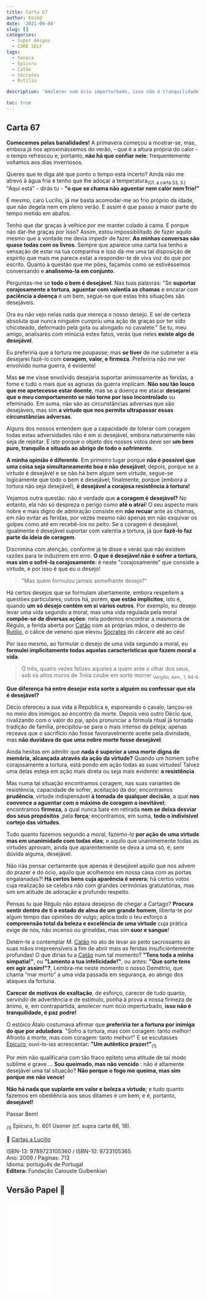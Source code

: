 ```yaml
---
title: Carta 67
author: Keik@
date: '2021-09-04'
slug: []
categories:
  - Super Amigos
  - CORE SELF
tags:
  - Seneca
  - Epicuro
  - Catão
  - Sócrates
  - Rutílio

description: 'Amolecer num ócio imperturbado, isso não é tranquilidade, é paz podre!'

toc: true
---
```


## Carta 67

**Comecemos pelas banalidades!** A primavera começou a mostrar-se, mas, embora já nos aproximássemos do verão, - que é a altura própria do calor - o tempo refrescou e, portanto, **não há que confiar nele**; frequentemente voltamos aos dias invernosos. 

Queres que te diga até que ponto o tempo está incerto? Ainda não me atrevo à água fria e tenho que lhe adoçar a temperatura<sub>(Cf. a carta 53, 3.)</sub> "Aqui está" - dirás tu - **"o que se chama não aguentar nem calor nem frio!"**

É mesmo, caro Lucílio, já me basta acomodar-me ao frio próprio da idade, que não degela nem em pleno verão. E assim é que passo a maior parte do tempo metido em abafos. 

Tenho que dar graças à velhice por me manter colado à cama. E porque não dar-lhe graças por isso? Assim, estou impossibilitado de fazer aquilo mesmo que a vontade me devia impedir de fazer. **As minhas conversas são quase todas com os livros**. Sempre que aparece uma carta tua tenho a sensação de estar na tua companhia e isso dá-me uma tal disposição de espírito que mais me parece estar a responder-te de viva voz do que por escrito. Quanto à questão que me pões, façamos como se estivéssemos conversando e **analisemo-la em conjunto**.

Perguntas-me se **todo o bem é desejável**. Nas tuas palavras: "Se **suportar corajosamente a tortura**, **aguentar com valentia as chamas** e encarar com **paciência a doença** é um bem, segue-se que estas três situações são desejáveis. 

Ora eu não vejo nelas nada que mereça o nosso desejo. E sei de certeza absoluta que nunca ninguém cumpriu uma ação de graças por ter sido chicoteado, deformado pela gota ou alongado no cavalete." Se tu, meu amigo, analisares com minúcia estes fatos, verás que neles **existe algo de desejável**.

Eu preferiria que a tortura me poupasse; mas **se tiver** de me submeter a ela desejarei fazê-lo com **coragem, valor, e firmeza**. Preferiria não me ver envolvido numa guerra, é evidente! 

Mas **se** me visse envolvido desejaria suportar animosamente as feridas, a fome e tudo o mais que as agruras da guerra implicam. **Não sou tão louco que me apetecesse estar doente**, mas se a doença me atacar **desejarei que o meu comportamento se não torne por isso incontrolado** ou efeminado. Em suma, não são as circunstâncias adversas que são desejáveis, mas sim **a virtude que nos permite ultrapassar essas circunstâncias adversas**.

Alguns dos nossos entendem que a capacidade de tolerar com coragem todas estas adversidades não é em si desejável, embora naturalmente não seja de rejeitar. E isto porque o objeto dos nossos votos deve ser **um bem puro, tranquilo e situado ao abrigo de todo o sofrimento**. 

**A minha opinião é diferente**. Em primeiro lugar porque **não é possível que uma coisa seja simultaneamente boa e não desejável**; depois, porque se a virtude é desejável e se não há bem algum sem virtude, segue-se logicamente que todo o bem é desejável; finalmente, porque (embora a tortura não seja desejável), **é desejável a corajosa resistência à tortura!**

Vejamos outra questão: não é verdade que **a coragem é desejável?** No entanto, ela não só despreza o perigo como **até o atrai**! O seu aspecto mais nobre e mais digno de admiração consiste em **não recuar** ante as chamas, em não evitar as feridas, por vezes mesmo não apenas em não esquivar os golpes como até em recebê-los no peito. Se a coragem é desejável, igualmente é desejável suportar com valentia a tortura, já que **fazê-lo faz parte da ideia de coragem**.

Discrimina com atenção, conforme já te disse e verás que não existem razões para te induzirem em erro. **O que é desejável não é sofrer a tortura, mas sim o sofrê-la corajosamente**: é neste "corajosamente" que consiste a virtude, e por isso é que eu o desejo! 
> "Mas quem formulou jamais semelhante desejo?" 

Há certos desejos que se formulam abertamente, embora respeitem a questões particulares; outros há, porém, **que estão implícitos**, isto é, quando **um só desejo contém em si vários outros**. Por exemplo, eu desejo levar uma vida segundo a moral, mas uma vida regulada pela moral **compõe-se de diversas ações**: nela podemos encontrar a masmorra de Régulo, a ferida aberta por [Catão](https://pt.wikipedia.org/wiki/Cat%C3%A3o,_o_Jovem) com as próprias mãos, o desterro de [Rutílio](https://pt.wikipedia.org/wiki/P%C3%BAblio_Rut%C3%ADlio_Rufo), o cálice de veneno que elevou [Sócrates](https://en.wikipedia.org/wiki/S%C3%B3crates) do cárcere até ao céu! 

Por isso mesmo, ao formular o desejo de uma vida segundo a moral, eu **formulei implicitamente todas aquelas características que fazem moral a vida**.

> Ó três, quatro vezes felizes aqueles a quem ante o olhar dos seus, sob os altos
muros de Tróia coube em sorte morrer <sub> Vergilio, Aen., 1, 94-6.</sub>

**Que diferença há entre desejar esta sorte a alguém ou confessar que ela é desejável?** 

Décio ofereceu a sua vida à República e, esporeando o cavalo, lançou-se no meio dos inimigos ao encontro da morte. Depois veio outro Décio que, rivalizando com o valor do pai, após pronunciar a fórmula ritual já tornada tradição de família, precipitou-se para o mais intenso da peleja; apenas receava que o sacrifício não fosse favoravelmente aceite pela divindade, mas **não duvidava de que uma nobre morte fosse desejável**.

Ainda hesitas em admitir que **nada é superior a uma morte digna de memória, alcançada através da ação da virtude?** Quando um homem sofre corajosamente a tortura, está pondo em ação todas as suas virtudes! Talvez uma delas esteja em ação mais direta ou seja mais evidente: **a resistência**. 

Mas numa tal situação encontramos coragem, nas suas variantes de resistência, capacidade de sofrer, aceitação da dor; encontramos **prudência**, virtude indispensável **à tomada de qualquer decisão**, a qual **nos convence a aguentar com o máximo de coragem o inevitável**; encontramos **firmeza**, a qual nunca bate em retirada **nem se deixa desviar dos seus propósitos** ,pela **força**; encontramos, em suma, **todo o indivisível cortejo das virtudes**. 

Tudo quanto fazemos segundo a moral, fazemo-lo **por ação de uma virtude mas em unanimidade com todas elas**; e aquilo que unanimemente todas as virtudes aprovam, ainda que aparentemente se deva a uma só, é, sem dúvida alguma, desejável.

Não irás pensar certamente que apenas é desejável aquilo que nos advem do prazer e do ócio, aquilo que acolhemos em nossa casa com as portas engalanadas?! **Há certos bens cuja aparência é severa**; há certos votos cuja realização se celebra não com grandes cerimónias gratulatórias, mas sim em atitude de adoração e profundo respeito. 

Pensas tu que Régulo não estava desejoso de chegar a Cartago? **Procura sentir dentro de ti o estado de alma de um grande homem**, liberta-te por algum tempo das opiniões do vulgo; aplica todo o teu esforço à **compreensão total da beleza e excelência de uma virtude** cuja prática exige de nós, não incenso ou grinaldas, mas sim **suor e sangue**! 

Detém-te a contemplar M. [Catão](https://pt.wikipedia.org/wiki/Cat%C3%A3o,_o_Jovem) no ato de levar ao peito sacrossanto as suas mãos irrepreensíveis a fim de abrir mais as feridas insuficientemente profundas! O que dirias tu a [Catão](https://pt.wikipedia.org/wiki/Cat%C3%A3o,_o_Jovem) num tal momento? **"Tens toda a minha simpatia!"**, ou **"Lamento a tua infelicidade!"**, ou antes: **"Que sorte tens em agir assim!"?**, Lembra-me neste momento o nosso Demétrio, que chama "mar morto" a uma vida passada em segurança, ao abrigo dos ataques da fortuna. 

**Carecer de motivos de exaltação**, de esforço, carecer de tudo quanto, servindo de advertência e de estímulo, ponha à prova a nossa firmeza de ânimo, e, em contrapartida, amolecer num ócio imperturbado, **isso não é tranquilidade, é paz podre!** 

O estóico Átalo costumava afirmar que **preferiria ter a fortuna por inimiga do que por aduladora**. "Sofro a tortura, mas com coragem: tanto melhor! Afronto a morte, mas com coragem: tanto melhor!" E se escutasses [Epicuro](https://pt.wikipedia.org/wiki/Epicuro), ouvi-lo-ias acrescentar: **"Um autêntico prazer!"**<sub>(1)</sub>

Por mim não qualificaria com tão fraco epíteto uma atitude de tal modo sublime e grave ... **Sou queimado, mas não vencido** : não é altamente desejável uma tal situação? **Não porque o fogo me queima, mas sim porque me não vence!** 

**Não há nada que suplante em valor e beleza a virtude**; e tudo quanto fazemos em obediência aos seus ditames é um bem, e é, portanto, **desejável!**

Passar Bem!

<sub>(1)</sub> Epicuro, fr. 601 Usener (cf. supra carta 66, 18).

:book: [Cartas a Lucílio](https://www.skoob.com.br/cartas-a-lucilio-37684ed41245.html)

ISBN-13: 9789723105360 / ISBN-10: 9723105365  
Ano: 2009 / Páginas: 713  
Idioma: português de Portugal   
**Editora:** Fundação Calouste Gulbenkian

## Versão Papel :book:

<iframe style="width:120px;height:240px;" marginwidth="0" marginheight="0" scrolling="no" frameborder="0" src="//ws-na.amazon-adsystem.com/widgets/q?ServiceVersion=20070822&OneJS=1&Operation=GetAdHtml&MarketPlace=BR&source=ac&ref=tf_til&ad_type=product_link&tracking_id=mundodekeika-20&marketplace=amazon&amp;region=BR&placement=9723105365&asins=9723105365&linkId=fb8dc16224bc0c2b7943ec769c5b5905&show_border=true&link_opens_in_new_window=true&price_color=333333&title_color=0066c0&bg_color=ffffff">
    </iframe>